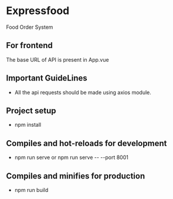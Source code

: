 # Expressfood
Food Order System

## For frontend
The base URL of API is present in App.vue

## Important GuideLines
+ All the api requests should be made using axios module.

## Project setup
+ npm install

## Compiles and hot-reloads for development
+ npm run serve
or
npm run serve -- --port 8001

## Compiles and minifies for production
+ npm run build

